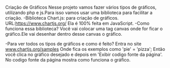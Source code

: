  Criação de Gráficos
 Nesse projeto vamos fazer vários tipos de gráficos, utilizando php e js.Para isso vamos usar uma biblioteca para facilitar a criação.
-Biblioteca Chart.js: para criação de gráficos.
URL:https://www.chartjs.org/ 
Ela é 100% feita em JavaScript.
-Como funciona essa biblioteca?
Você vai colocar uma tag canvas onde for ficar o gráfico.Ele vai desenhar dentro desse canvas o gráfico.

-Para ver todos os tipos de gráficos e como é feito?
Entra no site www.chartjs.org/samples 
Onde fica os exemplos como 'pie' = 'pizza';
Então você clica no gráfico desejado e depois em 'Exibir codigo fonte da página'.
No codigo fonte da página mostra como funciona o gráfico.